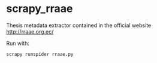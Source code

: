 # scrapy_rraae
Thesis metadata extractor contained in the official website  http://rraae.org.ec/

Run with:

    scrapy runspider rraae.py
